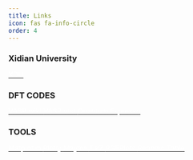 ```yaml
---
title: Links
icon: fas fa-info-circle
order: 4
---
```


<h2 style="font-size: 1.17em">Xidian University</h2>

<div class='container'>
    <a class='btn btn-secondary btn-sm mr-1 mt-1' role='button' href="https://www.xidian.edu.cn/" target="_blank">
        <span style="color:#FFFFFF; font-size: 100%">
            XDU
        </span>
    </a>
</div>

<h2 style="font-size: 1.17em">DFT CODES</h2>

<div class='container'>
    <a  class='btn btn-success btn-sm mr-1 mt-1' role='button' href="https://www.vasp.at/wiki/index.php/The_VASP_Manual" target="_blank">
        <span style="color:#FFFFFF; font-size: 100%">
            VASP wiki
        </span>
    </a>
    <a  class='btn btn-success btn-sm mr-1 mt-1' role='button' href="http://theory.cm.utexas.edu/vtsttools/index.html" target="_blank">
        <span style="color:#FFFFFF; font-size: 100%">
            VASP vtst
        </span>
    </a>
    <a  class='btn btn-success btn-sm mr-1 mt-1' role='button' href="https://www.quantum-espresso.org/" target="_blank">
        <span style="color:#FFFFFF; font-size: 100%">
            Quantum Espresso
        </span>
    </a>
</div>


<h2 style="font-size: 1.17em">TOOLS</h2>

<div class='container'>
    <a  class='btn btn-info btn-sm mr-1 mt-1' role='button' href="https://matplotlib.org/stable/contents.html" target="_blank">
        <span style="color:#FFFFFF; font-size: 100%">
            Matplotlib
        </span>
    </a>
    <a  class='btn btn-info btn-sm mr-1 mt-1' role='button' href="https://plotly.com/python/" target="_blank">
        <span style="color:#FFFFFF; font-size: 100%">
            Plotly
        </span>
    </a>
    <a  class='btn btn-info btn-sm mr-1 mt-1' role='button' href="https://docs.enthought.com/mayavi/mayavi/index.html" target="_blank">
        <span style="color:#FFFFFF; font-size: 100%">
            Mayavi
        </span>
    </a>
    <a  class='btn btn-info btn-sm mr-1 mt-1' role='button' href="https://texample.net/tikz/" target="_blank">
        <span style="color:#FFFFFF; font-size: 100%">
            TikZ
        </span>
    </a>
    <a  class='btn btn-info btn-sm mr-1 mt-1' role='button' href="http://pgfplots.sourceforge.net/" target="_blank">
        <span style="color:#FFFFFF; font-size: 100%">
            PGFPlots
        </span>
    </a>
    <a  class='btn btn-info btn-sm mr-1 mt-1' role='button' href="https://pubchem.ncbi.nlm.nih.gov/periodic-table/" target="_blank">
        <span style="color:#FFFFFF; font-size: 100%">
            Periodic Table
        </span>
    </a>
</div>

